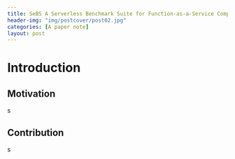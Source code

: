 ```yaml
---
title: SeBS A Serverless Benchmark Suite for Function-as-a-Service Computing
header-img: "img/postcover/post02.jpg"
categories: [A paper note]
layout: post
---
```


# Introduction

## Motivation

s

## Contribution

s

